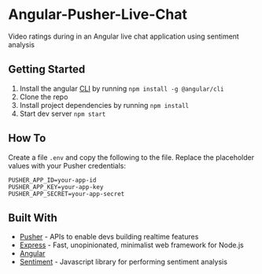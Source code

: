 # Angular-Pusher-Live-Chat

Video ratings during in an Angular live chat application using sentiment analysis 

## Getting Started

1. Install the angular [CLI](https://cli.angular.io) by running `npm install -g @angular/cli`
2. Clone the repo
3. Install project dependencies by running `npm install`
4. Start dev server `npm start`


## How To
Create a file `.env` and copy the following to the file. Replace the placeholder values with your Pusher credentials:
```
PUSHER_APP_ID=your-app-id
PUSHER_APP_KEY=your-app-key
PUSHER_APP_SECRET=your-app-secret
```

## Built With

* [Pusher](https://pusher.com/) - APIs to enable devs building realtime features
* [Express](https://expressjs.com) - Fast, unopinionated, minimalist web framework for Node.js
* [Angular](https://angular.io)
* [Sentiment](https://github.com/thisandagain/sentiment) - Javascript library for performing sentiment analysis
